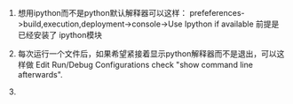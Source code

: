 1. 想用ipython而不是python默认解释器可以这样：
    prefeferences->build,execution,deployment->console->Use Ipython if available
    前提是已经安装了 ipython模块

2. 每次运行一个文件后，如果希望紧接着显示python解释器而不是退出，可以这样做
    Edit Run/Debug Configurations
    check "show command line afterwards".
    
3. 